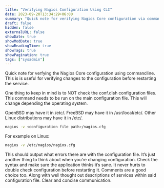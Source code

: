 ```yaml
---
title: "Verifying Nagios Configuration Using CLI"
date: 2023-09-20T13:34:29+06:00
summary: "Quick note for verifying Nagios Core configuration via commandline."
draft: false
hidden: false
externalURL: false
showDate: true
showModDate: true
showReadingTime: true
showTags: true
showPagination: true
tags: ["sysadmin"]
---
```


Quick note for verfying the Nagios Core configuration using commandline. This is is useful for verifying changes to the configuration before restarting the service.

One thing to keep in mind is to NOT check the conf.dish configuration files. This command needs to be run on the main configuration file. This will change depending the operating system.

OpenBSD may have it in /etc/. FreeBSD may have it in /usr/local/etc/. Other Linux distributions may have it in /etc/.

```sh
nagios -v <configuration file path>/nagios.cfg
```

For example on Linux:

```sh
nagios -v /etc/nagios/nagios.cfg
```

This should output what errors there are with the configuration file. It’s just another thing to think about when you’re changing configuration. Check the syntax and make sure the application thinks it’s sane. It never hurts to double check configuration before restarting it. Comments are a good choice too. Along with well thought out descriptions of services within said configuration file. Clear and concise communication.